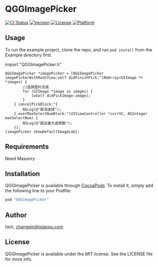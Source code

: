 # QGGImagePicker

[![CI Status](http://img.shields.io/travis/taizi/QGGImagePicker.svg?style=flat)](https://travis-ci.org/taizi/QGGImagePicker)
[![Version](https://img.shields.io/cocoapods/v/QGGImagePicker.svg?style=flat)](http://cocoapods.org/pods/QGGImagePicker)
[![License](https://img.shields.io/cocoapods/l/QGGImagePicker.svg?style=flat)](http://cocoapods.org/pods/QGGImagePicker)
[![Platform](https://img.shields.io/cocoapods/p/QGGImagePicker.svg?style=flat)](http://cocoapods.org/pods/QGGImagePicker)

## Usage

To run the example project, clone the repo, and run `pod install` from the Example directory first.

import "QGGImagePicker.h"

```
QGGImagePicker *imagePicker = [QGGImagePicker imagePickerWithRootView:self didFinishPick:^(NSArray<UIImage *> *images) {
		//选择图片完成
        for (UIImage *image in images) {
            [wSelf didPickImage:image];
        }
    } cancelPickBlock:^{
        NSLog(@"取消选择");
    } overMaxSelectNumBlock:^(UIViewController *currVC, NSInteger maxSelectNum) {
        NSLog(@"超出最大选择数");
    }];
[imagePicker showDefaultImageLab];
```

## Requirements
Need Masonry
## Installation

QGGImagePicker is available through [CocoaPods](http://cocoapods.org). To install
it, simply add the following line to your Podfile:

```ruby
pod "QGGImagePicker"
```

## Author

taizi, changqin@ixiaopu.com

## License

QGGImagePicker is available under the MIT license. See the LICENSE file for more info.


